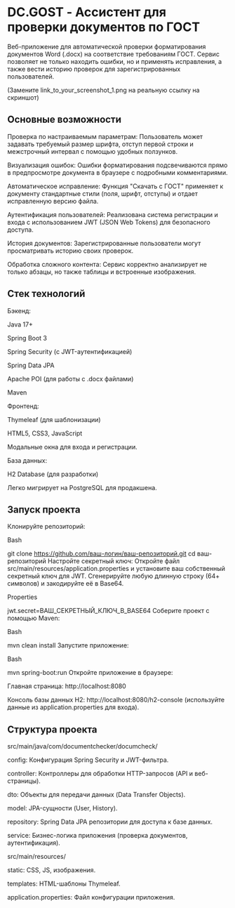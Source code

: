 # DC.GOST - Ассистент для проверки документов по ГОСТ
Веб-приложение для автоматической проверки форматирования документов Word (.docx) на соответствие требованиям ГОСТ. Сервис позволяет не только находить ошибки, но и применять исправления, а также вести историю проверок для зарегистрированных пользователей.

(Замените link_to_your_screenshot_1.png на реальную ссылку на скриншот)

## Основные возможности
Проверка по настраиваемым параметрам: Пользователь может задавать требуемый размер шрифта, отступ первой строки и межстрочный интервал с помощью удобных ползунков.

Визуализация ошибок: Ошибки форматирования подсвечиваются прямо в предпросмотре документа в браузере с подробными комментариями.

Автоматическое исправление: Функция "Скачать с ГОСТ" применяет к документу стандартные стили (поля, шрифт, отступы) и отдает исправленную версию файла.

Аутентификация пользователей: Реализована система регистрации и входа с использованием JWT (JSON Web Tokens) для безопасного доступа.

История документов: Зарегистрированные пользователи могут просматривать историю своих проверок.

Обработка сложного контента: Сервис корректно анализирует не только абзацы, но также таблицы и встроенные изображения.

## Стек технологий
Бэкенд:

Java 17+

Spring Boot 3

Spring Security (с JWT-аутентификацией)

Spring Data JPA

Apache POI (для работы с .docx файлами)

Maven

Фронтенд:

Thymeleaf (для шаблонизации)

HTML5, CSS3, JavaScript

Модальные окна для входа и регистрации.

База данных:

H2 Database (для разработки)

Легко мигрирует на PostgreSQL для продакшена.

## Запуск проекта
Клонируйте репозиторий:

Bash

git clone https://github.com/ваш-логин/ваш-репозиторий.git
cd ваш-репозиторий
Настройте секретный ключ:
Откройте файл src/main/resources/application.properties и установите ваш собственный секретный ключ для JWT. Сгенерируйте любую длинную строку (64+ символов) и закодируйте её в Base64.

Properties

jwt.secret=ВАШ_СЕКРЕТНЫЙ_КЛЮЧ_В_BASE64
Соберите проект с помощью Maven:

Bash

mvn clean install
Запустите приложение:

Bash

mvn spring-boot:run
Откройте приложение в браузере:

Главная страница: http://localhost:8080

Консоль базы данных H2: http://localhost:8080/h2-console (используйте данные из application.properties для входа).

## Структура проекта
src/main/java/com/documentchecker/documcheck/

config: Конфигурация Spring Security и JWT-фильтра.

controller: Контроллеры для обработки HTTP-запросов (API и веб-страницы).

dto: Объекты для передачи данных (Data Transfer Objects).

model: JPA-сущности (User, History).

repository: Spring Data JPA репозитории для доступа к базе данных.

service: Бизнес-логика приложения (проверка документов, аутентификация).

src/main/resources/

static: CSS, JS, изображения.

templates: HTML-шаблоны Thymeleaf.

application.properties: Файл конфигурации приложения.
